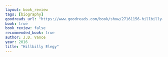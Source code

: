 ```yaml
---
layout: book_review
tags: [biography]
goodreads_url: "https://www.goodreads.com/book/show/27161156-hillbilly-elegy"
book: true
book_review: false
recommended_book: true
author: J.D. Vance
year: 2016
title: "Hillbilly Elegy"
---
```

